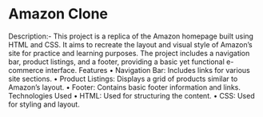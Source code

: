# Amazon Clone
Description:-
This project is a replica of the Amazon homepage built using HTML and CSS. It aims to recreate the layout and visual style of Amazon’s site for practice and learning purposes. The project includes a navigation bar, product listings, and a footer, providing a basic yet functional e-commerce interface.
Features
•	Navigation Bar: Includes links for various site sections.
•	Product Listings: Displays a grid of products similar to Amazon’s layout.
•	Footer: Contains basic footer information and links.
Technologies Used
•	HTML: Used for structuring the content.
•	CSS: Used for styling and layout.
